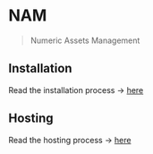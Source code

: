 # NAM
> Numeric Assets Management

## Installation
Read the installation process -> [here](doc/INSTALLATION.md)

## Hosting
Read the hosting process -> [here](doc/HOSTING.md)
